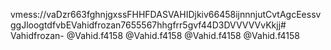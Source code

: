 vmess://vaDzr663fghnjgxssFHHFDASVAHIDjkiv66458ijnnnjutCvtAgcEessvggJloogtdfvbEVahidfrozan7655567hhgfrr5gvf44D3DVVVVVvKkjj# Vahidfrozan-
@Vahid.f4158  @Vahid.f4158 @Vahid.f4158 @Vahid.f4158

